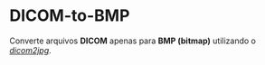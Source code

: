 # DICOM-to-BMP
Converte arquivos **DICOM** apenas para **BMP (bitmap)** utilizando o [_dicom2jpg_](https://pypi.org/project/dicom2jpg/).  